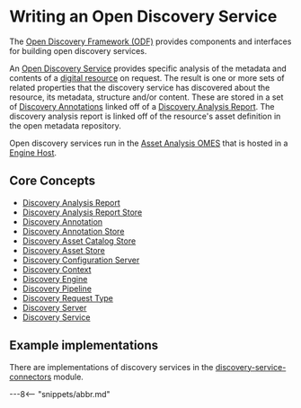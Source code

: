 <!-- SPDX-License-Identifier: CC-BY-4.0 -->
<!-- Copyright Contributors to the ODPi Egeria project. -->

# Writing an Open Discovery Service

The [Open Discovery Framework (ODF)](/egeria-docs/frameworks/odf/overview) provides components and interfaces for building open discovery services.   

An [Open Discovery Service](/egeria-docs/guides/developer/open-discovery-services/discovery-service) provides specific analysis of the metadata and contents of
a [digital resource](/egeria-docs/concepts/resource) on request.
The result is one or more sets of related properties that the discovery service has
discovered about the resource, its metadata, structure and/or content.
These are stored in a set of [Discovery Annotations](/egeria-docs/guides/developer/open-discovery-services/discovery-annotation) linked off of a
[Discovery Analysis Report](/egeria-docs/guides/developer/open-discovery-services/discovery-analysis-report).  The discovery analysis report
is linked off of the resource's asset definition in the open metadata repository.

Open discovery services run in the [Asset Analysis OMES](/egeria-docs/services/omes/asset-analysis) that is hosted in a [Engine Host](/egeria-docs/concepts/engine-host).


## Core Concepts

* [Discovery Analysis Report](/egeria-docs/guides/developer/open-discovery-services/discovery-analysis-report)
* [Discovery Analysis Report Store](/egeria-docs/guides/developer/open-discovery-services/discovery-analysis-report-store)
* [Discovery Annotation](/egeria-docs/guides/developer/open-discovery-services/discovery-annotation)
* [Discovery Annotation Store](/egeria-docs/guides/developer/open-discovery-services/discovery-annotation-store)
* [Discovery Asset Catalog Store](/egeria-docs/guides/developer/open-discovery-services/discovery-asset-catalog-store)
* [Discovery Asset Store](/egeria-docs/guides/developer/open-discovery-services/discovery-asset-store)
* [Discovery Configuration Server](/egeria-docs/guides/developer/open-discovery-services/discovery-configuration-server)
* [Discovery Context](/egeria-docs/guides/developer/open-discovery-services/discovery-context)
* [Discovery Engine](/egeria-docs/guides/developer/open-discovery-services/discovery-engine)
* [Discovery Pipeline](/egeria-docs/guides/developer/open-discovery-services/discovery-pipeline)
* [Discovery Request Type](/egeria-docs/guides/developer/open-discovery-services/discovery-request-type)
* [Discovery Server](/egeria-docs/guides/developer/open-discovery-services/discovery-server)
* [Discovery Service](/egeria-docs/guides/developer/open-discovery-services/discovery-service)

## Example implementations

There are implementations of discovery services in the [discovery-service-connectors](https://github.com/odpi/egeria/tree/master/open-metadata-implementation/adapters/open-connectors/discovery-service-connectors) module.

---8<-- "snippets/abbr.md"